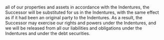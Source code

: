 all of our properties and assets in accordance with the Indentures, the Successor will be substituted for us in the
Indentures, with the same effect as if it had been an original party to the Indentures. As a result, the Successor may
exercise our rights and powers under the Indentures, and we will be released from all our liabilities and obligations
under the Indentures and under the debt securities.